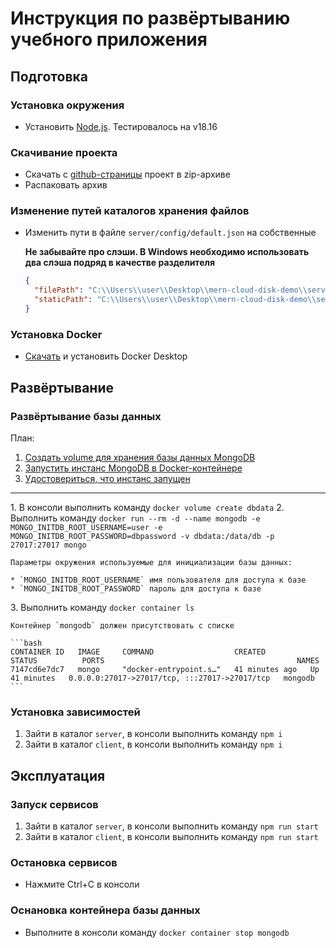 # Инструкция по развёртыванию учебного приложения

## Подготовка

### Установка окружения

* Установить [Node.js](https://nodejs.org/en/download). Тестировалось на v18.16

### Скачивание проекта

* Скачать с [github-страницы](https://github.com/br4instormer/MERN-cloud-disk-demo) проект в zip-архиве
* Распаковать архив

### Изменение путей каталогов хранения файлов

* Изменить пути в файле `server/config/default.json` на собственные

  **Не забывайте про слэши. В Windows необходимо использовать два слэша подряд в качестве разделителя**

  ```json
  {
    "filePath": "C:\\Users\\user\\Desktop\\mern-cloud-disk-demo\\server\\files",
    "staticPath": "C:\\Users\\user\\Desktop\\mern-cloud-disk-demo\\server\\static"
  }
  ```

### Установка Docker

* [Скачать](https://www.docker.com/products/docker-desktop/) и установить Docker Desktop

## Развёртывание

### Развёртывание базы данных

План:

1. [Создать volume для хранения базы данных MongoDB](#deploy-db-image-1)
2. [Запустить инстанс MongoDB в Docker-контейнере](#deploy-db-image-2)
3. [Удостовериться, что инстанс запущен](#deploy-db-image-3)

---

<a id="deploy-db-image-1"></a>1. В консоли выполнить команду `docker volume create dbdata`
<a id="deploy-db-image-2"></a>2. Выполнить команду `docker run --rm -d --name mongodb -e MONGO_INITDB_ROOT_USERNAME=user -e MONGO_INITDB_ROOT_PASSWORD=dbpassword -v dbdata:/data/db -p 27017:27017 mongo`

    Параметры окружения используемые для инициализации базы данных:

    * `MONGO_INITDB_ROOT_USERNAME` имя пользователя для доступа к базе
    * `MONGO_INITDB_ROOT_PASSWORD` пароль для доступа к базе

<a id="deploy-db-image-3"></a>3. Выполнить команду `docker container ls`

    Контейнер `mongodb` должен присутствовать с списке

    ```bash
    CONTAINER ID   IMAGE     COMMAND                  CREATED          STATUS          PORTS                                           NAMES
    7147cd6e7dc7   mongo     "docker-entrypoint.s…"   41 minutes ago   Up 41 minutes   0.0.0.0:27017->27017/tcp, :::27017->27017/tcp   mongodb
    ```

### Установка зависимостей

1. Зайти в каталог `server`, в консоли выполнить команду `npm i`
2. Зайти в каталог `client`, в консоли выполнить команду `npm i`

## Эксплуатация

### Запуск сервисов

1. Зайти в каталог `server`, в консоли выполнить команду `npm run start`
2. Зайти в каталог `client`, в консоли выполнить команду `npm run start`

### Остановка сервисов

* Нажмите Ctrl+C в консоли

### Оснановка контейнера базы данных

* Выполните в консоли команду `docker container stop mongodb`
